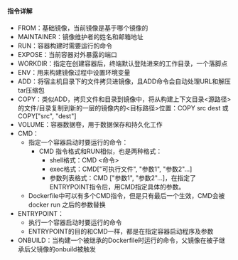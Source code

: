 #### 指令详解
- FROM：基础镜像，当前镜像是基于哪个镜像的
- MAINTAINER：镜像维护者的姓名和邮箱地址
- RUN：容器构建时需要运行的命令
- EXPOSE：当前容器对外暴露的端口
- WORKDIR：指定在创建容器后，终端默认登陆进来的工作目录，一个落脚点
- ENV：用来构建镜像过程中设置环境变量
- ADD：将宿主机目录下的文件拷贝进镜像，且ADD命令会自动处理URL和解压tar压缩包
- COPY：类似ADD，拷贝文件和目录到镜像中，将从构建上下文目录<源路径>的文件/目录复制到新的一层的镜像内的<目标路径>位置：COPY src dest 或 COPY["src", "dest"]
- VOLUME：容器数据卷，用于数据保存和持久化工作
- CMD：
  - 指定一个容器启动时要运行的命令：
    - CMD 指令格式和RUN相似，也是两种格式：
      - shell格式：CMD <命令>
      - exec格式：CMD["可执行文件", "参数1", "参数2"...]
      - 参数列表格式：CMD ["参数1", "参数2"...]，在指定了ENTRYPOINT指令后，用CMD指定具体的参数。
  - Dockerfile中可以有多个CMD指令，但是只有最后一个生效，CMD会被docker run 之后的参数替换
- ENTRYPOINT：
  - 执行一个容器启动时要运行的命令
  - ENTRYPOINT的目的和CMD一样，都是在指定容器启动程序及参数
- ONBUILD：当构建一个被继承的Dockerfile时运行的命令，父镜像在被子继承后父镜像的onbuild被触发

